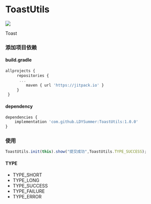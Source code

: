 # ToastUtils
[![](https://jitpack.io/v/LDYSummer/ToastUtils.svg)](https://jitpack.io/#LDYSummer/ToastUtils)

Toast

### 添加项目依赖
#### build.gradle
```javascript
allprojects {
	 repositories {
	  ...
		 maven { url 'https://jitpack.io' }
	 }
 }
```

#### dependency
```javascript
dependencies {
	implementation 'com.github.LDYSummer:ToastUtils:1.0.0'
}
```

### 使用 
```javascript
ToastUtils.init(this).show("提交成功",ToastUtils.TYPE_SUCCESS);
```

#### TYPE
- TYPE_SHORT
- TYPE_LONG
- TYPE_SUCCESS
- TYPE_FAILURE
- TYPE_ERROR
